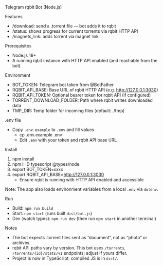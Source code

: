 Telegram rqbit Bot (Node.js)

Features
- /download: send a .torrent file — bot adds it to rqbit
- /status: shows progress for current torrents via rqbit HTTP API
- /magnets_link: adds torrent via magnet link

Prerequisites
- Node.js 18+
- A running rqbit instance with HTTP API enabled (and reachable from the bot)

Environment
- BOT_TOKEN: Telegram bot token from @BotFather
- RQBIT_API_BASE: Base URL of rqbit HTTP API (e.g. http://127.0.0.1:3030)
- RQBIT_API_TOKEN: Optional bearer token for rqbit API (if configured)
- TORRENT_DOWNLOAD_FOLDER: Path where rqbit writes downloaded data
- TMP_DIR: Temp folder for incoming files (default: ./tmp)

.env file
- Copy `.env.example` to `.env` and fill values
  - cp .env.example .env
  - Edit `.env` with your token and rqbit API base URL

Install
1) npm install
2) npm i -D typescript @types/node
3) export BOT_TOKEN=xxxx
4) export RQBIT_API_BASE=http://127.0.0.1:3030
   - Ensure rqbit is running with HTTP API enabled and accessible

Note: The app also loads environment variables from a local `.env` via `dotenv`.

Run
- Build: `npm run build`
- Start: `npm start` (runs built `dist/bot.js`)
- Dev (watch types): `npm run dev` (then run `npm start` in another terminal)

Notes
- The bot expects .torrent files sent as “document”, not as “photo” or archives.
- rqbit API paths vary by version. This bot uses `/torrents`, `/torrents/{id}/stats/v1` endpoints; adjust if yours differ.
- Project is now in TypeScript; compiled JS is in `dist/`.
